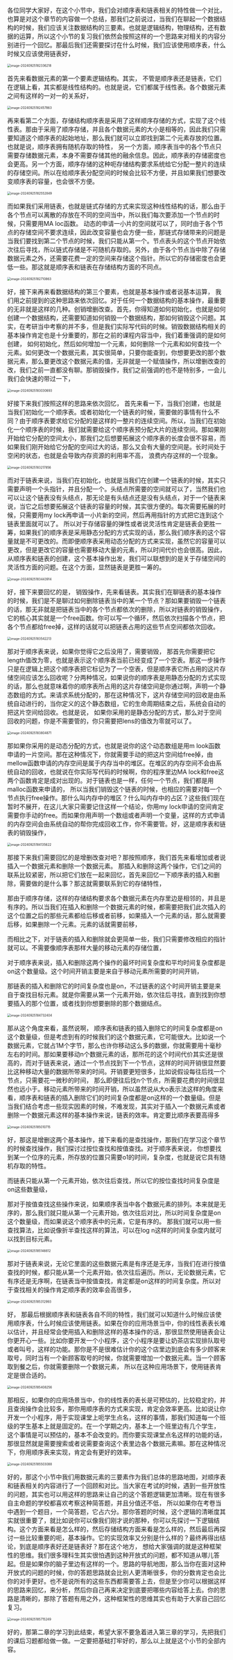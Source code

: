 各位同学大家好，在这个小节中，我们会对顺序表和链表相关的特性做一个对比，也算是对这个章节的内容做一个总结，那我们之前说过，当我们在聊起一个数据结构的时候，我们应该关注数据结构的三要素。也就是逻辑结构，物理结构，还有数据的运算，所以这个小节的复习我们依然会按照这样的一个思路来对相关的内容分别进行一个回忆。那最后我们还需要探讨在什么时候，我们应该使用顺序表，什么时候又应该使用链表好，

<img src="/Users/yuebinghui/Documents/program/github/note/images/image-20240925182336218.png" alt="image-20240925182336218" style="zoom:50%;" />

首先来看数据元素的第一个要素逻辑结构。其实，
不管是顺序表还是链表，它们在逻辑上看，其实都是线性结构的。也就是说，它们都属于线性表。各个数据元素之间有这样的一对一的关系好，

<img src="/Users/yuebinghui/Documents/program/github/note/images/image-20240925182457863.png" alt="image-20240925182457863" style="zoom:50%;" />

再来看第二个方面，存储结构顺序表是采用了这样顺序存储的方式，实现了这个线性表。那由于采用了顺序存储，并且各个数据元素的大小是相等的，因此我们只需要知道这个顺序表的起始地址，那么我们就可以立即找到第二个元素存放的位置。也就是说，顺序表拥有随机存取的特性，
另一个方面，顺序表当中的各个节点只需要存储数据元素，本身不需要存储其他的融余信息。因此，顺序表的存储密度也会更高。另一个方面，顺序存储的这种呃存储结构要求系统给它分配一整片的连续的存储空间。所以在给顺序表分配空间的时候会比较不方便，并且如果我们想要改变顺序表的容量，也会很不方便。

<img src="/Users/yuebinghui/Documents/program/github/note/images/image-20240925182552849.png" alt="image-20240925182552849" style="zoom:50%;" />

而如果我们采用链表，也就是链式存储的方式来实现这种线性结构的话，那么由于各个节点可以离散的存放在不同的空间当中，所以我们每次要添加一个节点的时候，只需要用MA loc函数。
动态的申请一小片的空间就可以了，同时由于各个节点的存储空间不要求连续，因此改变容量也会方便一些，那链式存储带来的问题是当我们要找到第二个节点的时候，我们只能从第一个。节点表头的这个节点开始依次往后寻找，所以链式存储是不可随机存取的。另外，由于各个节点当中除了存储数据元素之外，还需要花费一定的空间来存储这个指针。所以它的存储密度也会更低一些。那这就是顺序表和链表在存储结构方面的不同点。

<img src="/Users/yuebinghui/Documents/program/github/note/images/image-20240925182710863.png" alt="image-20240925182710863" style="zoom:50%;" />

好，接下来再来看数据结构的第三个要素，也就是基本操作或者说基本运算，
我们用之前提到的这种思路来依次回忆。对于任何一个数据结构的基本操作，最重要的无非就是这样的几种。创销增删改查。首先，你得知道如何初始化，也就是如何创建一个数据结构，还需要知道如何销毁一个数据结构，那如何销毁这个问题。其实，在考研当中考察的并不多，但是我们实际写代码的时候。销毁数据结构相关的基本操作肯定也是十分重要的，那在之前的课程内容当中，我们着重强调的是如何创建，
如何初始化，然后如何增加一个元素，如何删除一个元素和如何查找一个元素。如何更改一个数据元素，其实很简单，只要你能查到，你想要更改的那个数据元素，那么要更改这个数据元素的值，无非就是一个赋值操作，所以增删改查的改，我们之前一直都没有聊。那销毁操作，我们之前强调的也不是特别多，一会儿我们会快速的带过一下，

<img src="/Users/yuebinghui/Documents/program/github/note/images/image-20240925183030693.png" alt="image-20240925183030693" style="zoom:50%;" />

好接下来我们按照这样的思路来依次回忆，
首先来看一下，当我们创建，也就是当我们初始化一个顺序表。或者初始化一个链表的时候，需要做的事情有什么不同？由于顺序表要求给它分配的是这样的一整片的连续空间。所以，当我们在初始化一个顺序表的时候，我们就需要给这个顺序表预分配大片的连续空间。那如果刚开始给它分配的空间太小，那我们之后想要拓展这个顺序表的长度会很不容易，而如果我们刚开始给它分配的空间过大的话，那么又会有大量的空间是。长时间处于空闲的状态，也就是会导致内存资源的利用率不高，
浪费内存这样的一个现象。

<img src="/Users/yuebinghui/Documents/program/github/note/images/image-20240925183217856.png" alt="image-20240925183217856" style="zoom:50%;" />

而对于链表来说，当我们在初始化，也就是当我们在创建一个链表的时候，其实只需要声明一个头指针，并且分配一个。头结点所需要的空间就可以了，当然我们也可以让这个链表没有头结点，那无论是有头结点还是没有头结点，对于一个链表来说，当它之后想要拓展这个链表的容量的时候，其实很方便的。每次需要拓展的时候，只需要用my lock再申请一小片新的空间，然后再用指针的方式把它连到这个链表里面就可以了。
所以对于存储容量的弹性或者说灵活性肯定是链表会更胜一筹，如果我们的顺序表是采用静态分配的方式实现的话，那么我们顺序表的这个容量就是不可更改的。而即便顺序表采用动态分配的方式来实现，虽然它的容量可以更改，但是更改它的容量也需要移动大量的元素，所以时间代价也会很高。因此，从顺序表和链表的创建，这个基本操作出发，我们可以联想到的是关于存储空间的灵活性方面的问题。在这个方面，显然链表是更胜一筹的。

<img src="/Users/yuebinghui/Documents/program/github/note/images/image-20240925183443914.png" alt="image-20240925183443914" style="zoom:50%;" />

好，接下来要回忆的是，
销毁操作，先来看链表。其实我们在聊链表的基本操作的时候，我们是不是聊过如何删除链表当中的某一个节点？那如果要销毁一个链表的话，那无非就是把链表当中的各个节点都依次的删除，所以对链表的销毁操作，它的核心其实就是一个free函数。你可以写一个循环，然后依次扫描各个节点，把各个节点都给free掉，这样的话就可以把链表占用的这些节点空间都依次回收。

<img src="/Users/yuebinghui/Documents/program/github/note/images/image-20240925183542213.png" alt="image-20240925183542213" style="zoom:50%;" />

那对于顺序表来说，如果你觉得它之后没用了，需要销毁，
那首先你需要把它length值改为零，也就是表示这个顺序表当前已经变成了一个空表。那这一步操作只是在逻辑上把这个顺序表把它标记为了一个空表，但是顺序表它所占用的这片存储空间应该怎么回收呢？分两种情况，如果说你的顺序表是用静态分配的方式实现的话，那么也就意味着你的顺序表所占用的这片存储空间是你通过啊，声明一个静态数组的方式。来请求系统分配的，那在这种情况下，这片存储空间的回收是由系统自动进行的，当你定义的这个静态数组，它的生命周期结束之后，系统会自动的把这片空间给回收。也就是说，
如果你采用的是静态分配的方式，那么对于空间回收的问题，你是不需要管的，你只需要把lens的值改为零就可以了。

<img src="/Users/yuebinghui/Documents/program/github/note/images/image-20240925183804871.png" alt="image-20240925183804871" style="zoom:50%;" />

那如果你采用的是动态分配的方式，也就是说你的这个动态数组是用m look函数申请的一片空间。那在这种情况下，你就需要手动的把这片空间给free掉，由mellow函数申请的内存空间是属于内存当中的堆区。在堆区的内存空间不会由系统自动的回收，也就说在你实际写代码的时候啊，你的程序里边MA lock和free这两个函数肯定是成对出现的。对于链表也是一样，任何一个节点，我们都是用malloc函数来申请的，
所以当我们销毁这个链表的时候，也相应的需要对每一个节点执行free操作。那什么叫内存中的堆区？什么叫内存中的占区？这些我们现在暂时不展开，在这儿大家只需要记住这样一个结论，你用my lock申请的空间肯定需要你手动的free。而如果你用声明一个数组或者声明一个变量，这样的方式申请的内存空间会由系统自动的帮你完成回收工作，你不需要管。好，这是顺序表和链表的销毁操作，

<img src="/Users/yuebinghui/Documents/program/github/note/images/image-20240925184135622.png" alt="image-20240925184135622" style="zoom:50%;" />

那接下来我们需要回忆的是增删改查对吧？那按照顺序，我们首先来看增加或者说插入一个数据元素和删除一个数据元素。
那插入和删除这两个操作，它们之间的联系比较紧密，所以把它们放在一起来回忆，首先来回忆一下顺序表的插入和删除，需要做的是什么事？那这就需要联系到它的存储特性，

那由于顺序存储，这样的存储结构要求各个数据元素在内存里边是相邻的，并且是有序的。所以当我们在插入和删除一个数据元素的时候，都需要把我们此次插入的这个位置之后的那些元素都给后移或者前移，如果插入一个元素的话，那么就需要后移，如果删除一个元素。元素的话就需要前移，

而相比之下，对于链表的插入和删除就会更简单一些，我们只需要修改相应的指针就可以。不需要像顺序表那样大量的移动元素的存储位置，

对于顺序表来说，插入和删除这两个操作的最坏时间复杂度和平均时间复杂度都是on这个数量级。这个时间开销主要是来自于移动元素所需要的时间开销，

那链表的插入和删除它的时间复杂度也是on，不过链表的这个时间开销主要是来自于查找目标元素。就是你需要从第一个元素开始，依次往后寻找，直到找到你想要插入的那个位置，或者找到你想要删除的那个数据结点。

<img src="/Users/yuebinghui/Documents/program/github/note/images/image-20240925184732404.png" alt="image-20240925184732404" style="zoom:50%;" />

那从这个角度来看，虽然说啊，
顺序表和链表的插入删除它的时间复杂度都是on这个数量级，但是考虑到有的时候我们的这个数据元素，它可能很大。比如说一个数据元素，它就占1M个字节，那么也许你移动这么多的数据，你就需要用十毫秒左右的时间。那如果要移动n个数据元素的话，那所花的这个时间代价其实还是很高的，而对于链表来说，通过一个节点找到下一个节点，这样的时间开销很显然要比这种移动大量的数据所带来的时间。开销要更短很多，比如说假设每往后找一个节点，只需要花一微秒的时间，
那么即便往后找n个节点，所需要花费的时间很显然也远小于。移动元素所带来的时间开销，所以虽然说从大o表示法这样的角度来看，顺序表和链表的插入删除它们的时间复杂度都是on这样的一个数量级。但是当我们结合考虑一些现实因素的时候，不难发现，其实对于插入一个数据元素或者删除一个数据元素这样的基本操作来说，链表的效率。肯定要比顺序表要高得多

<img src="/Users/yuebinghui/Documents/program/github/note/images/image-20240925185010715.png" alt="image-20240925185010715" style="zoom:50%;" />

好，那这是增删这两个基本操作，接下来看的是查找操作，那我们在学习这个章节的时候查找操作，我们探讨过按位查找和按值查找。对于顺序表来说，
你想要找到某一个位序的元素，所存放的位置只需要o1的时间，复杂度，也就是说它具有随机存取的特性。

而链表只能从第一个元素开始，依次往后查找，所以它的按位查找时间复杂度是on这些数量级，

那对于按值查找这些操作来说，如果顺序表当中各个数据元素的排列。本来就是无序的，那么我们就只能从第一个元素开始，依次往后对比，所以时间复杂度是on这个数量级，而如果说这个顺序表中的元素，它是有序的。
那我们就可以用一些查找算法，比如说像折半查找这样的算法，可以在log n这样的时间复杂度内就可以找到目标元素。

<img src="/Users/yuebinghui/Documents/program/github/note/images/image-20240925185146612.png" alt="image-20240925185146612" style="zoom:50%;" />

那对于链表来说，无论它里面的这些数据元素是有序还是无序，当我们在进行按值查找的时候，都只能从第一个元素开始，依次往后遍历。所以，无论数据元素，它有序还是无序啊，在链表当中按值查找，肯定都是on这样的时间复杂度。所以对于查找相关的操作肯定顺序表的效率会高很多，

<img src="/Users/yuebinghui/Documents/program/github/note/images/image-20240925185312993.png" alt="image-20240925185312993" style="zoom:50%;" />

好，
那最后根据顺序表和链表各自不同的特性，我们就可以知道什么时候应该使用顺序表，什么时候应该使用链表。如果在你的应用场景当中，你的线性表表长难以估计，并且经常会使用插入和删除这样的基本操作的话，那很显然使用链表会让你更开心一些。比如你要开发一个小程序，这个小程序是要让奶茶店实现排队取号或者叫号，这样的功能。那你是不是很难估计你的这个店里边到底会有多少顾客来取号，同时当有一个新顾客取号的时候，你就需要增加一个数据元素。当一个顾客取到餐之后，你就需要删除一个数据元素，
所以在这种应用场景下，使用链表肯定是很合适的。

<img src="/Users/yuebinghui/Documents/program/github/note/images/image-20240925185408256.png" alt="image-20240925185408256" style="zoom:50%;" />

那相反，如果你的应用场景当中，你的线性表的表长是可预估的，比较稳定的，并且查询操作会比较多，那你用顺序表的方式来实现，肯定会效率更高。比如说让你开发一个小程序，用于实现课堂上呃学生点名，这样的事情，那我们知道每一个班级的学生基本上就是固定的。在一个学期之内，基本上一个班里边有几个学生，
这个事情是可以预估的，基本不会改变的。而你要实现课堂点名这样的功能的话，那很显然就是需要搜索或者说需要查询这个表里边各个数据元素嘛。那在这种情况下，你用顺序表来实现，肯定会有更好的效率。

<img src="/Users/yuebinghui/Documents/program/github/note/images/image-20240925185503088.png" alt="image-20240925185503088" style="zoom:50%;" />

好的，那这个小节中我们用数据元素的三要素作为我们总体的思路地图，对顺序表和链表相关的内容进行了一个回顾和对比。当大家在考试的时候，遇到一些开放性的问题，其实也可以用这样的思路来让自己的这个答题逻辑更加清晰。现在有很多自主命题的学校都喜欢考察这种简答题，并且分值还不低，
所以如果你在考卷当中遇到一个题目，一个简答题，它占六分。那你答题的时候，这个逻辑的清晰度其实就很重要了，就比如说你可以像我们刚才说的那种，你可以先探讨一下逻辑结构。这个方面来看是怎么样的，然后存储结构方面来看是怎么样的，然后最后再探讨一些比较重要的呃，基本操作。它的实现效率又分别是什么样的？最终再得出结论，到底是顺序表好还是链表好？那在这个地方，
想给大家强调的就是这种框架性的思维。我们很多理科生其实很怕遇到这种开放式的问题，都不知道从哪儿答起。但是如果你的脑子里边有这样的一个。思路的导航地图，那么当你在面对这种开放式的问题的时候，你的答题思路就会比别人更清晰很多，你的分数肯定也会比你的对手更好。也不是说所有的这些东西都需要答上去，但是至少你可以根据这样的思路来回忆，来分析，然后你自己再来决定到底要把哪些内容给答上去。你的思路是清晰的，那除了答题有用之外，这种框架性的思维其实也有助于大家自己回忆复习。

<img src="/Users/yuebinghui/Documents/program/github/note/images/image-20240925185715249.png" alt="image-20240925185715249" style="zoom:50%;" />

好的，那第二章的学习到此结束，希望大家不要急着进入第三章的学习，先把我们的课后习题都给做一做。一定要把基础打牢好的，那么以上就是这个小节的全部内容。